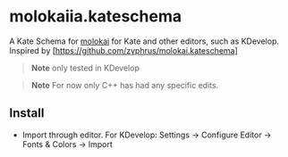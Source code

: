 # molokaiia.kateschema

A Kate Schema for [molokai](https://github.com/tomasr/molokai) for Kate and
other editors, such as KDevelop.
Inspired by [https://github.com/zyphrus/molokai.kateschema]

> **Note** only tested in KDevelop

> **Note** For now only C++ has had any specific edits.

## Install

* Import through editor. For KDevelop: Settings -> Configure Editor -> Fonts &
  Colors -> Import
